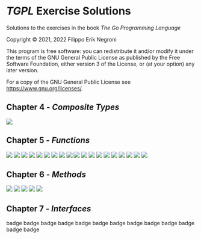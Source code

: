 # *TGPL* Exercise Solutions


Solutions to the exercises in the book *The Go Programming Language*

Copyright © 2021, 2022 Filippo Erik Negroni

This program is free software: you can redistribute it and/or modify it under the terms of the GNU General Public License as published by the Free Software Foundation, either version 3 of the License, or (at your option) any later version.

For a copy of the GNU General Public License see https://www.gnu.org/licenses/.

## Chapter 4 - *Composite Types*

[![](https://github.com/fenegroni/TGPL-exercise-solutions/actions/workflows/ch4ex9.yml/badge.svg?branch=main)](https://github.com/fenegroni/TGPL-exercise-solutions/tree/main/ch4ex9)

## Chapter 5 - *Functions*

[![](https://github.com/fenegroni/TGPL-exercise-solutions/actions/workflows/ch5ex1.yml/badge.svg?branch=main)](https://github.com/fenegroni/TGPL-exercise-solutions/tree/main/ch5ex1)
[![](https://github.com/fenegroni/TGPL-exercise-solutions/actions/workflows/ch5ex2.yml/badge.svg?branch=main)](https://github.com/fenegroni/TGPL-exercise-solutions/tree/main/ch5ex2)
[![](https://github.com/fenegroni/TGPL-exercise-solutions/actions/workflows/ch5ex3.yml/badge.svg?branch=main)](https://github.com/fenegroni/TGPL-exercise-solutions/tree/main/ch5ex3)
[![](https://github.com/fenegroni/TGPL-exercise-solutions/actions/workflows/ch5ex4.yml/badge.svg?branch=main)](https://github.com/fenegroni/TGPL-exercise-solutions/tree/main/ch5ex4)
[![](https://github.com/fenegroni/TGPL-exercise-solutions/actions/workflows/ch5ex5.yml/badge.svg?branch=main)](https://github.com/fenegroni/TGPL-exercise-solutions/tree/main/ch5ex5)
[![](https://github.com/fenegroni/TGPL-exercise-solutions/actions/workflows/ch5ex6.yml/badge.svg?branch=main)](https://github.com/fenegroni/TGPL-exercise-solutions/tree/main/ch5ex6)
[![](https://github.com/fenegroni/TGPL-exercise-solutions/actions/workflows/ch5ex7.yml/badge.svg?branch=main)](https://github.com/fenegroni/TGPL-exercise-solutions/tree/main/ch5ex7)
[![](https://github.com/fenegroni/TGPL-exercise-solutions/actions/workflows/ch5ex8.yml/badge.svg?branch=main)](https://github.com/fenegroni/TGPL-exercise-solutions/tree/main/ch5ex8)
[![](https://github.com/fenegroni/TGPL-exercise-solutions/actions/workflows/ch5ex9.yml/badge.svg?branch=main)](https://github.com/fenegroni/TGPL-exercise-solutions/tree/main/ch5ex9)
[![](https://github.com/fenegroni/TGPL-exercise-solutions/actions/workflows/ch5ex10.yml/badge.svg?branch=main)](https://github.com/fenegroni/TGPL-exercise-solutions/tree/main/ch5ex10)
[![](https://github.com/fenegroni/TGPL-exercise-solutions/actions/workflows/ch5ex11.yml/badge.svg?branch=main)](https://github.com/fenegroni/TGPL-exercise-solutions/tree/main/ch5ex11)
[![](https://github.com/fenegroni/TGPL-exercise-solutions/actions/workflows/ch5ex12.yml/badge.svg?branch=main)](https://github.com/fenegroni/TGPL-exercise-solutions/tree/main/ch5ex12)
[![](https://github.com/fenegroni/TGPL-exercise-solutions/actions/workflows/ch5ex13.yml/badge.svg?branch=main)](https://github.com/fenegroni/TGPL-exercise-solutions/tree/main/ch5ex13)
[![](https://github.com/fenegroni/TGPL-exercise-solutions/actions/workflows/ch5ex14.yml/badge.svg?branch=main)](https://github.com/fenegroni/TGPL-exercise-solutions/tree/main/ch5ex14)
[![](https://github.com/fenegroni/TGPL-exercise-solutions/actions/workflows/ch5ex15.yml/badge.svg?branch=main)](https://github.com/fenegroni/TGPL-exercise-solutions/tree/main/ch5ex15)
[![](https://github.com/fenegroni/TGPL-exercise-solutions/actions/workflows/ch5ex16.yml/badge.svg?branch=main)](https://github.com/fenegroni/TGPL-exercise-solutions/tree/main/ch5ex16)
[![](https://github.com/fenegroni/TGPL-exercise-solutions/actions/workflows/ch5ex17.yml/badge.svg?branch=main)](https://github.com/fenegroni/TGPL-exercise-solutions/tree/main/ch5ex17)
[![](https://github.com/fenegroni/TGPL-exercise-solutions/actions/workflows/ch5ex18.yml/badge.svg?branch=main)](https://github.com/fenegroni/TGPL-exercise-solutions/tree/main/ch5ex18)
[![](https://github.com/fenegroni/TGPL-exercise-solutions/actions/workflows/ch5ex19.yml/badge.svg?branch=main)](https://github.com/fenegroni/TGPL-exercise-solutions/tree/main/ch5ex19)

## Chapter 6 - *Methods*

[![](https://github.com/fenegroni/TGPL-exercise-solutions/actions/workflows/ch6ex1.yml/badge.svg?branch=main)](https://github.com/fenegroni/TGPL-exercise-solutions/tree/main/ch6ex1)
[![](https://github.com/fenegroni/TGPL-exercise-solutions/actions/workflows/ch6ex2.yml/badge.svg?branch=main)](https://github.com/fenegroni/TGPL-exercise-solutions/tree/main/ch6ex2)
[![](https://github.com/fenegroni/TGPL-exercise-solutions/actions/workflows/ch6ex3.yml/badge.svg?branch=main)](https://github.com/fenegroni/TGPL-exercise-solutions/tree/main/ch6ex3)
[![](https://github.com/fenegroni/TGPL-exercise-solutions/actions/workflows/ch6ex4.yml/badge.svg?branch=main)](https://github.com/fenegroni/TGPL-exercise-solutions/tree/main/ch6ex4)
[![](https://github.com/fenegroni/TGPL-exercise-solutions/actions/workflows/ch6ex5.yml/badge.svg?branch=main)](https://github.com/fenegroni/TGPL-exercise-solutions/tree/main/ch6ex5)

## Chapter 7 - *Interfaces*

badge badge badge badge badge badge badge badge badge badge badge badge badge
